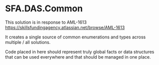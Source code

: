 ﻿# SFA.DAS.Common

This solution is in response to AML-1613  https://skillsfundingagency.atlassian.net/browse/AML-1613

It creates a single source of common enumerations and types across multiple / all solutions.

Code placed in here should represent truly global facts or data structures that can be used everywhere and that should be managed in one place.